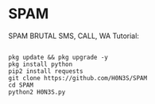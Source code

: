 # SPAM
SPAM BRUTAL SMS, CALL, WA
Tutorial:
<pre><code>
pkg update && pkg upgrade -y
pkg install python
pip2 install requests
git clone https://github.com/H0N3S/SPAM
cd SPAM
python2 H0N3S.py
</code></pre>
